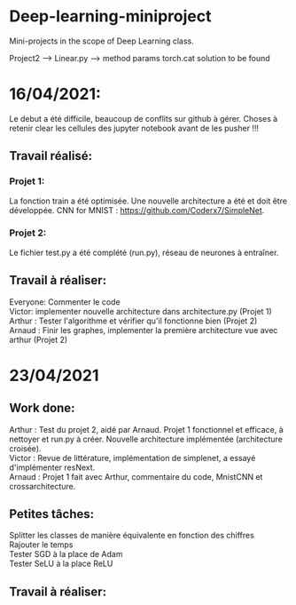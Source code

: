 # Deep-learning-miniproject
Mini-projects in the scope of Deep Learning class. 

Project2 --> Linear.py --> method params torch.cat solution to be found

# 16/04/2021:
Le debut a été difficile, beaucoup de conflits sur github à gérer. Choses à retenir clear les cellules des jupyter notebook avant de les pusher !!!
## Travail réalisé:
### Projet 1: 
La fonction train a été optimisée. Une nouvelle architecture a été et doit être développée. CNN for MNIST : https://github.com/Coderx7/SimpleNet. 
### Projet 2:
Le fichier test.py a été complété (run.py), réseau de neurones à entraîner.
## Travail à réaliser:
Everyone: Commenter le code  
Victor: implementer nouvelle architecture dans architecture.py (Projet 1)  
Arthur : Tester l'algorithme et vérifier qu'il fonctionne bien (Projet 2)  
Arnaud : Finir les graphes, implementer la première architecture vue avec arthur (Projet 2)  

# 23/04/2021
## Work done:
Arthur : Test du projet 2, aidé par Arnaud. Projet 1 fonctionnel et efficace, à nettoyer et run.py à créer. Nouvelle architecture implémentée (architecture croisée).  
Victor : Revue de littérature, implémentation de simplenet, a essayé d'implémenter resNext.  
Arnaud : Projet 1 fait avec Arthur, commentaire du code, MnistCNN et crossarchitecture.  
## Petites tâches:
Splitter les classes de manière équivalente en fonction des chiffres  
Rajouter le temps  
Tester SGD à la place de Adam  
Tester SeLU à la place ReLU  
## Travail à réaliser: